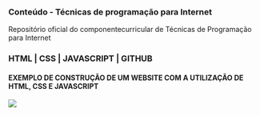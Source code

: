 ### Conteúdo - Técnicas de programação para Internet

Repositório oficial do componentecurricular de Técnicas de Programação para Internet

### HTML | CSS | JAVASCRIPT | GITHUB

#### EXEMPLO DE CONSTRUÇÃO DE UM WEBSITE COM A UTILIZAÇÃO DE HTML, CSS E JAVASCRIPT

<img src="site-2/prntsite.png">
